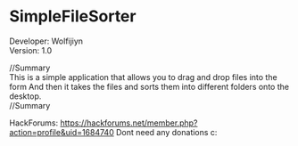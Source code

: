 # SimpleFileSorter
Developer: Wolfijiyn<br>
Version: 1.0

//Summary<br>
This is a simple application that allows you to drag and drop files into the form
And then it takes the files and sorts them into different folders onto the desktop.<br>
//Summary


HackForums: https://hackforums.net/member.php?action=profile&uid=1684740
Dont need any donations c:

